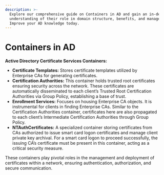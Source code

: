 ```yaml
---
description: >-
  Explore our comprehensive guide on Containers in AD and gain an in-depth
  understanding of their role in domain structure, benefits, and management.
  Improve your AD knowledge today.
---
```


# Containers in AD

**Active Directory Certificate Services Containers:**

* **Certificate Templates:** Stores certificate templates utilized by Enterprise CAs for generating certificates.
* **Certification Authorities:** This container holds trusted root certificates ensuring security across the network. These certificates are automatically disseminated to each client’s Trusted Root Certification Authorities via Group Policy, establishing a base of trust.
* **Enrollment Services:** Focuses on housing Enterprise CA objects. It is instrumental for clients in finding Enterprise CAs. Similar to the Certification Authorities container, certificates here are also propagated to each client’s Intermediate Certification Authorities through Group Policy.
* **NTAuthCertificates:** A specialized container storing certificates from CAs authorized to issue smart card logon certificates and manage client private key archival. For a smart card logon to proceed successfully, the issuing CA’s certificate must be present in this container, acting as a critical security measure.

These containers play pivotal roles in the management and deployment of certificates within a network, ensuring authentication, authorization, and secure communication.
